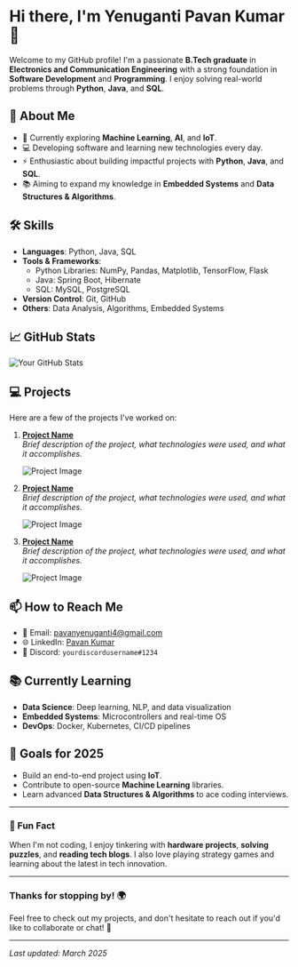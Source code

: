 # Hi there, I'm Yenuganti Pavan Kumar 👋

Welcome to my GitHub profile! I'm a passionate **B.Tech graduate** in **Electronics and Communication Engineering** with a strong foundation in **Software Development** and **Programming**. I enjoy solving real-world problems through **Python**, **Java**, and **SQL**.

## 🚀 About Me
- 🌱 Currently exploring **Machine Learning**, **AI**, and **IoT**.
- 💻 Developing software and learning new technologies every day.
- ⚡ Enthusiastic about building impactful projects with **Python**, **Java**, and **SQL**.
- 📚 Aiming to expand my knowledge in **Embedded Systems** and **Data Structures & Algorithms**.

## 🛠 Skills
- **Languages**: Python, Java, SQL
- **Tools & Frameworks**: 
  - Python Libraries: NumPy, Pandas, Matplotlib, TensorFlow, Flask
  - Java: Spring Boot, Hibernate
  - SQL: MySQL, PostgreSQL
- **Version Control**: Git, GitHub
- **Others**: Data Analysis, Algorithms, Embedded Systems

## 📈 GitHub Stats

![Your GitHub Stats](https://github-readme-stats.vercel.app/api?username=Pavan-8790&show_icons=true&count_private=true&hide=prs&theme=radical)

## 💻 Projects

Here are a few of the projects I've worked on:

1. **[Project Name](link-to-project)**  
   *Brief description of the project, what technologies were used, and what it accomplishes.*

   ![Project Image](https://via.placeholder.com/400x200)

2. **[Project Name](link-to-project)**  
   *Brief description of the project, what technologies were used, and what it accomplishes.*

   ![Project Image](https://via.placeholder.com/400x200)

3. **[Project Name](link-to-project)**  
   *Brief description of the project, what technologies were used, and what it accomplishes.*

   ![Project Image](https://via.placeholder.com/400x200)

## 📫 How to Reach Me
- 📧 Email: [pavanyenuganti4@gmail.com](mailto:pavanyenuganti4@gmail.com)
- 🌐 LinkedIn: [Pavan Kumar](https://www.linkedin.com/in/pavan-kumar-b6030b281)
- 💬 Discord: `yourdiscordusername#1234`

## 📚 Currently Learning
- **Data Science**: Deep learning, NLP, and data visualization
- **Embedded Systems**: Microcontrollers and real-time OS
- **DevOps**: Docker, Kubernetes, CI/CD pipelines

## 🎯 Goals for 2025
- Build an end-to-end project using **IoT**.
- Contribute to open-source **Machine Learning** libraries.
- Learn advanced **Data Structures & Algorithms** to ace coding interviews.

---

### 🌟 Fun Fact
When I'm not coding, I enjoy tinkering with **hardware projects**, **solving puzzles**, and **reading tech blogs**. I also love playing strategy games and learning about the latest in tech innovation.

---

### Thanks for stopping by! 🌍  
Feel free to check out my projects, and don't hesitate to reach out if you'd like to collaborate or chat! 🙌

---

*Last updated: March 2025*

